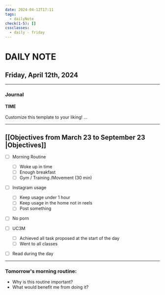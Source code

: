 ```yaml
---
date: 2024-04-12T17:11
tags:
  - dailyNote
check(1-5): []
cssclasses:
  - daily - friday
---
```


# DAILY NOTE
## Friday, April 12th, 2024

***
### Journal
#### TIME
Customize this template to your liking!
...
***

## [[Objectives from March 23 to September 23 |Objectives]]

- [ ] Morning Routine
	- [ ] Woke up in time
	- [ ] Enough breakfast
	- [ ] Gym / Training /Movement (30 min)

- [ ]  Instagram usage

	- [ ] Keep usage under 1 hour
	- [ ] Keep usage in the home not in reels
	- [ ] Post something

- [ ] No porn 

- [ ] UC3M
	- [ ] Achieved all task proposed at the start of the day
	- [ ] Went to all classes

- [ ] Read during the day


---
### Tomorrow's morning routine: 
+ Why is this routine important? 
+ What would benefit me from doing it?